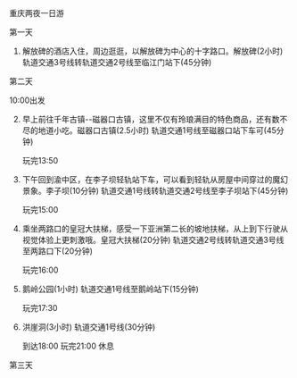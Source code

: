 重庆两夜一日游

第一天

1. 解放碑的酒店入住，周边逛逛，以解放碑为中心的十字路口。解放碑(2小时)
   轨道交通3号线转轨道交通2号线至临江门站下(45分钟)
   
第二天

   10:00出发

2. 早上前往千年古镇--磁器口古镇，这里不仅有玲琅满目的特色商品，还有数不尽的地道小吃。磁器口古镇(2.5小时)
   轨道交通1号线至磁器口站下车可(45分钟)
   
   玩完13:50

3. 下午回到渝中区，在李子坝轻轨站下车，可以看到轻轨从房屋中间穿过的魔幻景象。李子坝(10分钟)
   轨道交通1号线转轨道交通2号线至李子坝站下(45分钟)
   
   玩完15:00

4. 乘坐两路口的皇冠大扶梯，感受一下亚洲第二长的坡地扶梯，从上到下行驶从视觉体验上更刺激哦。皇冠大扶梯(20分钟)
   轨道交通2号线转轨道交通3号线至两路口下(20分钟)
   
   玩完16:00

5. 鹅岭公园(1小时)
   轨道交通1号线至鹅岭站下(15分钟)
   
   玩完17:30
   
6. 洪崖洞(3小时)
   轨道交通1号线(30分钟)
   
   到达18:00 玩完21:00 休息
   
第三天


